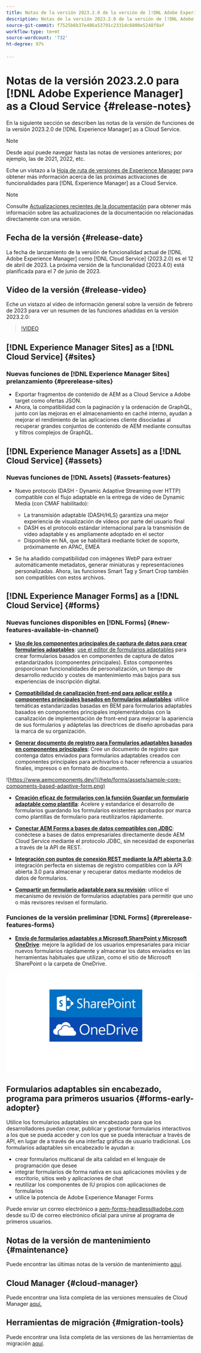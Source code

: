 ```yaml
---
title: Notas de la versión 2023.2.0 de la versión de [!DNL Adobe Experience Manager]  as a Cloud Service.
description: Notas de la versión 2023.2.0 de la versión de [!DNL Adobe Experience Manager]  as a Cloud Service.
source-git-commit: f7525b6b37e486a53791c2331dc6000e5248f8af
workflow-type: tm+mt
source-wordcount: '732'
ht-degree: 97%

---
```



# Notas de la versión 2023.2.0 para [!DNL Adobe Experience Manager] as a Cloud Service {#release-notes}

En la siguiente sección se describen las notas de la versión de funciones de la versión 2023.2.0 de [!DNL Experience Manager] as a Cloud Service.

>[!NOTE]
>
>Desde aquí puede navegar hasta las notas de versiones anteriores; por ejemplo, las de 2021, 2022, etc.
>
>Eche un vistazo a la [Hoja de ruta de versiones de Experience Manager](https://experienceleague.adobe.com/docs/experience-manager-release-information/aem-release-updates/update-releases-roadmap.html?lang=es) para obtener más información acerca de las próximas activaciones de funcionalidades para [!DNL Experience Manager] as a Cloud Service.

>[!NOTE]
>
>Consulte [Actualizaciones recientes de la documentación](https://experienceleague.adobe.com/docs/experience-manager-release-information/aem-release-updates/doc-updates/documentation-updates.html?lang=es) para obtener más información sobre las actualizaciones de la documentación no relacionadas directamente con una versión.

## Fecha de la versión {#release-date}

La fecha de lanzamiento de la versión de funcionalidad actual de [!DNL Adobe Experience Manager] como [!DNL Cloud Service] (2023.2.0) es el 12 de abril de 2023. La próxima versión de la funcionalidad (2023.4.0) está planificada para el 7 de junio de 2023.

## Vídeo de la versión {#release-video}

Eche un vistazo al vídeo de información general sobre la versión de febrero de 2023 para ver un resumen de las funciones añadidas en la versión 2023.2.0:

>[!VIDEO](https://video.tv.adobe.com/v/3416885/?quality=12)

## [!DNL Experience Manager Sites] as a [!DNL Cloud Service] {#sites}

### Nuevas funciones de [!DNL Experience Manager Sites] prelanzamiento {#prerelease-sites}

* Exportar fragmentos de contenido de AEM as a Cloud Service a Adobe target como ofertas JSON.
* Ahora, la compatibilidad con la paginación y la ordenación de GraphQL, junto con las mejoras en el almacenamiento en caché interno, ayudan a mejorar el rendimiento de las aplicaciones cliente disociadas al recuperar grandes conjuntos de contenido de AEM mediante consultas y filtros complejos de GraphQL.

## [!DNL Experience Manager Assets] as a [!DNL Cloud Service] {#assets}

### Nuevas funciones de [!DNL Assets] {#assets-features}

* Nuevo protocolo (DASH - Dynamic Adaptive Streaming over HTTP) compatible con el flujo adaptable en la entrega de vídeo de Dynamic Media (con CMAF habilitado):
   * La transmisión adaptable (DASH/HLS) garantiza una mejor experiencia de visualización de vídeos por parte del usuario final
   * DASH es el protocolo estándar internacional para la transmisión de vídeo adaptable y es ampliamente adoptado en el sector
   * Disponible en NA, que se habilitará mediante ticket de soporte, próximamente en APAC, EMEA

* Se ha añadido compatibilidad con imágenes WebP para extraer automáticamente metadatos, generar miniaturas y representaciones personalizadas. Ahora, las funciones Smart Tag y Smart Crop también son compatibles con estos archivos.

## [!DNL Experience Manager Forms] as a [!DNL Cloud Service] {#forms}

### Nuevas funciones disponibles en [!DNL Forms] {#new-features-available-in-channel}

* **[Uso de los componentes principales de captura de datos para crear formularios adaptables](https://experienceleague.adobe.com/docs/experience-manager-core-components/using/adaptive-forms/introduction.html?lang=es)**: [use el editor de formularios adaptables](/help/forms/creating-adaptive-form-core-components.md) para crear formularios basados en componentes de captura de datos estandarizados (componentes principales). Estos componentes proporcionan funcionalidades de personalización, un tiempo de desarrollo reducido y costes de mantenimiento más bajos para sus experiencias de inscripción digital.

* **[Compatibilidad de canalización front-end para aplicar estilo a componentes principales basados en formularios adaptables](/help/forms/using-themes-in-core-components.md)**: utilice temáticas estandarizadas basadas en BEM para formularios adaptables basados en componentes principales implementándolas con la canalización de implementación de front-end para mejorar la apariencia de sus formularios y adáptelas las directrices de diseño aprobadas para la marca de su organización.

* **[Generar documento de registro para Formularios adaptables basados en componentes principales](/help/forms/generate-document-of-record-core-components.md)**: Cree un documento de registro que contenga datos enviados para formularios adaptables creados con componentes principales para archivarlos o hacer referencia a usuarios finales, impresos o en formato de documento.

![https://www.aemcomponents.dev/](/help/forms/assets/sample-core-components-based-adaptive-form.png)

* **[Creación eficaz de formularios con la función Guardar un formulario adaptable como plantilla](/help/forms/template-editor.md#save-an-adaptive-form-as-template-saving-adaptive-form-as-template)**: Acelere y estandarice el desarrollo de formularios guardando los formularios existentes aprobados por marca como plantillas de formulario para reutilizarlos rápidamente.

* **[Conectar AEM Forms a bases de datos compatibles con JDBC](/help/forms/configure-data-sources.md#configure-relational-database-configure-relational-database)**: conéctese a bases de datos empresariales directamente desde AEM Cloud Service mediante el protocolo JDBC, sin necesidad de exponerlas a través de la API de REST.

* **[Integración con puntos de conexión REST mediante la API abierta 3.0](/help/forms/configure-data-sources.md#configure-restful-services-open-api-specification-version-20-configure-restful-services-swagger-version30)**: integración perfecta en sistemas de registro compatibles con la API abierta 3.0 para almacenar y recuperar datos mediante modelos de datos de formularios.

* **[Compartir un formulario adaptable para su revisión](/help/forms/create-reviews-forms.md)**: utilice el mecanismo de revisión de formularios adaptables para permitir que uno o más revisores revisen el formulario.


### Funciones de la versión preliminar [!DNL Forms] {#prerelease-features-forms}

* **[Envío de formularios adaptables a Microsoft SharePoint y Microsoft OneDrive](/help/forms/configuring-submit-actions.md)**: mejore la agilidad de los usuarios empresariales para iniciar nuevos formularios rápidamente y almacenar los datos enviados en las herramientas habituales que utilizan, como el sitio de Microsoft SharePoint o la carpeta de OneDrive.

![Envío de formularios adaptables a Microsoft SharePoint y Microsoft OneDrive](/help/forms/assets/onedrive-and-sharepoint.jpg)


## Formularios adaptables sin encabezado, programa para primeros usuarios {#forms-early-adopter}

Utilice los formularios adaptables sin encabezado para que los desarrolladores puedan crear, publicar y gestionar formularios interactivos a los que se pueda acceder y con los que se pueda interactuar a través de API, en lugar de a través de una interfaz gráfica de usuario tradicional. Los formularios adaptables sin encabezado le ayudan a:

* crear formularios multicanal de alta calidad en el lenguaje de programación que desee
* integrar formularios de forma nativa en sus aplicaciones móviles y de escritorio, sitios web y aplicaciones de chat
* reutilizar los componentes de IU propios con aplicaciones de formularios
* utilice la potencia de Adobe Experience Manager Forms

Puede enviar un correo electrónico a aem-forms-headless@adobe.com desde su ID de correo electrónico oficial para unirse al programa de primeros usuarios.

## Notas de la versión de mantenimiento {#maintenance}

Puede encontrar las últimas notas de la versión de mantenimiento [aquí](/help/release-notes/maintenance/latest.md).

## Cloud Manager {#cloud-manager}

Puede encontrar una lista completa de las versiones mensuales de Cloud Manager [aquí.](/help/implementing/cloud-manager/release-notes/current.md)

## Herramientas de migración {#migration-tools}

Puede encontrar una lista completa de las versiones de las herramientas de migración [aquí](/help/journey-migration/release-notes/release-notes-migration-tools-current.md).
